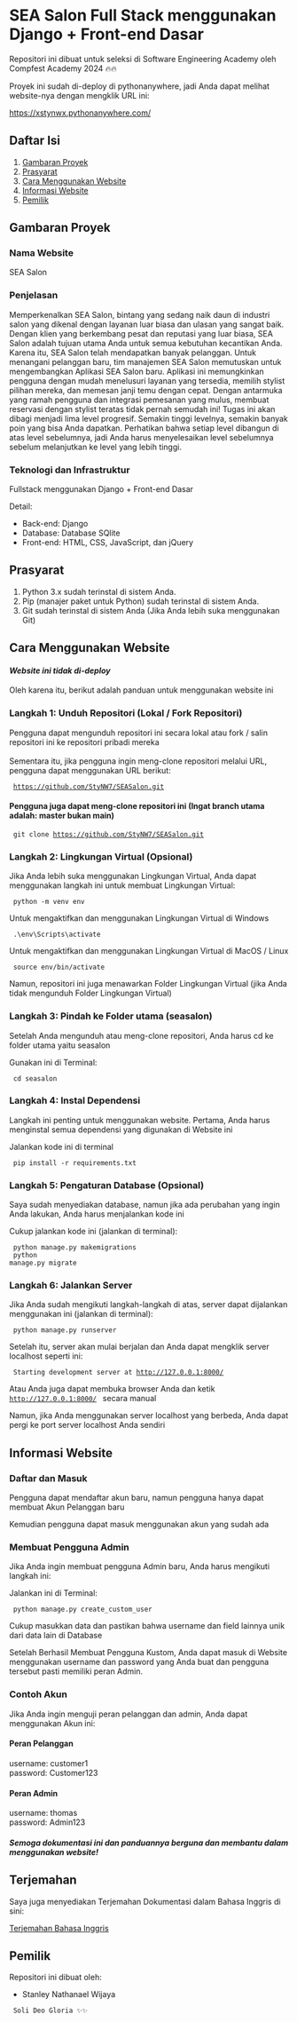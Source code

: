 # SEA Salon Full Stack menggunakan Django + Front-end Dasar

Repositori ini dibuat untuk seleksi di Software Engineering Academy oleh Compfest Academy 2024 🔥🔥

Proyek ini sudah di-deploy di pythonanywhere, jadi Anda dapat melihat website-nya dengan mengklik URL ini:

<a href="https://xstynwx.pythonanywhere.com/">https://xstynwx.pythonanywhere.com/</a>

## Daftar Isi
1. [Gambaran Proyek](https://github.com/StyNW7/SEASalon#Gambaran-Proyek)
2. [Prasyarat](https://github.com/StyNW7/SEASalon#Prasyarat)
3. [Cara Menggunakan Website](https://github.com/StyNW7/SEASalon#Cara-Menggunakan-Website)
4. [Informasi Website](https://github.com/StyNW7/SEASalon#Informasi-Website)
5. [Pemilik](https://github.com/StyNW7/SEASalon#Pemilik)

## Gambaran Proyek

### Nama Website
SEA Salon

### Penjelasan

Memperkenalkan SEA Salon, bintang yang sedang naik daun di industri salon yang dikenal dengan layanan luar biasa dan ulasan yang sangat baik. Dengan klien yang berkembang pesat dan reputasi yang luar biasa, SEA Salon adalah tujuan utama Anda untuk semua kebutuhan kecantikan Anda. Karena itu, SEA Salon telah mendapatkan banyak pelanggan. Untuk menangani pelanggan baru, tim manajemen SEA Salon memutuskan untuk mengembangkan Aplikasi SEA Salon baru.
Aplikasi ini memungkinkan pengguna dengan mudah menelusuri layanan yang tersedia, memilih stylist pilihan mereka, dan memesan janji temu dengan cepat. Dengan antarmuka yang ramah pengguna dan integrasi pemesanan yang mulus, membuat reservasi dengan stylist teratas tidak pernah semudah ini!
Tugas ini akan dibagi menjadi lima level progresif. Semakin tinggi levelnya, semakin banyak poin yang bisa Anda dapatkan. Perhatikan bahwa setiap level dibangun di atas level sebelumnya, jadi Anda harus menyelesaikan level sebelumnya sebelum melanjutkan ke level yang lebih tinggi.

### Teknologi dan Infrastruktur

Fullstack menggunakan Django + Front-end Dasar

Detail:
- Back-end: Django
- Database: Database SQlite
- Front-end: HTML, CSS, JavaScript, dan jQuery

## Prasyarat

1. Python 3.x sudah terinstal di sistem Anda.
2. Pip (manajer paket untuk Python) sudah terinstal di sistem Anda.
3. Git sudah terinstal di sistem Anda (Jika Anda lebih suka menggunakan Git)

## Cara Menggunakan Website

#### *Website ini tidak di-deploy*

Oleh karena itu, berikut adalah panduan untuk menggunakan website ini

### Langkah 1: Unduh Repositori (Lokal / Fork Repositori)

Pengguna dapat mengunduh repositori ini secara lokal atau fork / salin repositori ini ke repositori pribadi mereka
<br> <br>
Sementara itu, jika pengguna ingin meng-clone repositori melalui URL, pengguna dapat menggunakan URL berikut:

<code> https://github.com/StyNW7/SEASalon.git </code>

#### Pengguna juga dapat meng-clone repositori ini (Ingat branch utama adalah: master bukan main)

<code> git clone https://github.com/StyNW7/SEASalon.git </code>

### Langkah 2: Lingkungan Virtual (Opsional)

Jika Anda lebih suka menggunakan Lingkungan Virtual, Anda dapat menggunakan langkah ini untuk membuat Lingkungan Virtual:

<code> python -m venv env </code>

Untuk mengaktifkan dan menggunakan Lingkungan Virtual di Windows

<code> .\env\Scripts\activate </code>

Untuk mengaktifkan dan menggunakan Lingkungan Virtual di MacOS / Linux

<code> source env/bin/activate </code>

Namun, repositori ini juga menawarkan Folder Lingkungan Virtual (jika Anda tidak mengunduh Folder Lingkungan Virtual)

### Langkah 3: Pindah ke Folder utama (seasalon)

Setelah Anda mengunduh atau meng-clone repositori, Anda harus cd ke folder utama yaitu seasalon

Gunakan ini di Terminal:

<code> cd seasalon </code>

### Langkah 4: Instal Dependensi

Langkah ini penting untuk menggunakan website. Pertama, Anda harus menginstal semua dependensi yang digunakan di Website ini

Jalankan kode ini di terminal

<code> pip install -r requirements.txt </code>

### Langkah 5: Pengaturan Database (Opsional)

Saya sudah menyediakan database, namun jika ada perubahan yang ingin Anda lakukan, Anda harus menjalankan kode ini

Cukup jalankan kode ini (jalankan di terminal):

<code> python manage.py makemigrations </code>
<br>
<code> python manage.py migrate </code>

### Langkah 6: Jalankan Server

Jika Anda sudah mengikuti langkah-langkah di atas, server dapat dijalankan menggunakan ini (jalankan di terminal):

<code> python manage.py runserver </code>

Setelah itu, server akan mulai berjalan dan Anda dapat mengklik server localhost seperti ini:

<code> Starting development server at http://127.0.0.1:8000/ </code>

Atau Anda juga dapat membuka browser Anda dan ketik <code> http://127.0.0.1:8000/ </code> secara manual

Namun, jika Anda menggunakan server localhost yang berbeda, Anda dapat pergi ke port server localhost Anda sendiri

<!-- Panduan Lain -->

## Informasi Website

### Daftar dan Masuk

Pengguna dapat mendaftar akun baru, namun pengguna hanya dapat membuat Akun Pelanggan baru

Kemudian pengguna dapat masuk menggunakan akun yang sudah ada

### Membuat Pengguna Admin

Jika Anda ingin membuat pengguna Admin baru, Anda harus mengikuti langkah ini:

Jalankan ini di Terminal:

<code> python manage.py create_custom_user </code>

Cukup masukkan data dan pastikan bahwa username dan field lainnya unik dari data lain di Database

Setelah Berhasil Membuat Pengguna Kustom, Anda dapat masuk di Website menggunakan username dan password yang Anda buat dan pengguna tersebut pasti memiliki peran Admin.

### Contoh Akun

Jika Anda ingin menguji peran pelanggan dan admin, Anda dapat menggunakan Akun ini:

#### Peran Pelanggan

username: customer1
<br>
password: Customer123

#### Peran Admin

username: thomas
<br>
password: Admin123

##### Semoga dokumentasi ini dan panduannya berguna dan membantu dalam menggunakan website!

<!-- Terjemahan -->

## Terjemahan

Saya juga menyediakan Terjemahan Dokumentasi dalam Bahasa Inggris di sini:

<a href="../README.md"> Terjemahan Bahasa Inggris </a>

<!-- Pemilik -->

## Pemilik

Repositori ini dibuat oleh:
- Stanley Nathanael Wijaya

<code> Soli Deo Gloria ✨✨ </code>